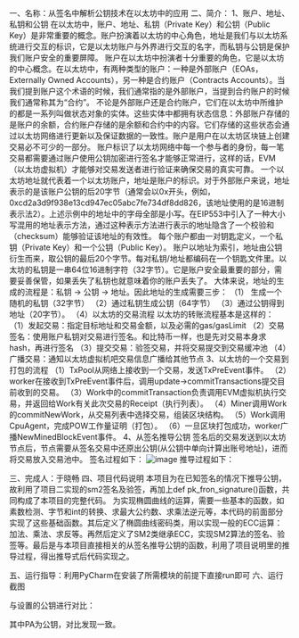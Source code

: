 一、名称：从签名中解析公钥技术在以太坊中的应用
二、简介： 
1、账户、地址、私钥和公钥
在以太坊中，账户、地址、私钥（Private Key）和公钥（Public Key）是非常重要的概念。账户扮演着以太坊的中心角色，地址是我们与以太坊系统进行交互的标识，它是以太坊账户与外界进行交互的名字，而私钥与公钥是保护我们账户安全的重要屏障。
账户在以太坊中扮演者十分重要的角色，它是以太坊的中心概念。在以太坊中，有两种类型的账户：一种是外部账户（EOAs，Externally Owned Accounts），另一种是合约账户（Contracts Accounts）。当我们提到账户这个术语的时候，我们通常指的是外部账户，当提到合约账户的时候我们通常称其为“合约”。
不论是外部账户还是合约账户，它们在以太坊中所维护的都是一系列叫做状态对象的实体。这些实体中都拥有状态信息：外部账户存储的是账户的余额，合约账户存储的是余额和合约中的内容。它们存储的这些状态会通过以太坊网络进行更新以及保证数据的一致性。账户是用户在以太坊区块链上创建交易必不可少的一部分。
账户标识了以太坊网络中每一个参与者的身份，每一笔交易都需要通过账户使用公钥加密进行签名才能够正常进行，这样的话，EVM（以太坊虚拟机）才能够对交易发送者进行验证来确保交易的真实可靠。
一个以太坊地址就代表着一个以太坊账户，地址是账户的标识。对于外部账户来说，地址表示的是该账户公钥的后20字节（通常会以0x开头，例如，0xcd2a3d9f938e13cd947ec05abc7fe734df8dd826，该地址使用的是16进制表示法2）。上述示例中的地址中的字母全部是小写。在EIP553中引入了一种大小写混用的地址表示方法，通过这种表示方法进行表示的地址隐含了一个校验和（checksum）能够验证该地址的有效性。
每个账户都由一对钥匙定义，一个私钥（Private Key）和一个公钥（Public Key）。 账户以地址为索引，地址由公钥衍生而来，取公钥的最后20个字节。每对私钥/地址都编码在一个钥匙文件里。以太坊的私钥是一串64位16进制字符（32字节）。它是账户安全最重要的部分，需要妥善保管，如果丢失了私钥也就意味着你的账户丢失了。
大体来说，地址的生成的流程是：私钥 -> 公钥 -> 地址。因此地址的生成需要三步：
（1） 生成一个随机的私钥（32字节）
（2）通过私钥生成公钥（64字节）
（3）通过公钥得到地址（20字节）。
（4）以太坊的交易流程
以太坊的转账流程基本是这样的：
（1）发起交易：指定目标地址和交易金额，以及必需的gas/gasLimit
（2）交易签名：使用账户私钥对交易进行签名。和比特币一样，也是先对交易本身求hash，再进行签名
（3）提交交易：验签交易，并将交易提交到交易缓冲池
（4）广播交易：通知以太坊虚拟机吧交易信息广播给其他节点
3、以太坊的一个交易到打包的流程
（1）TxPool从网络上接收到一个交易，发送TxPreEvent事件。
（2）worker在接收到TxPreEvent事件后，调用update->commitTransactions提交目前收到的交易。
（3）Work中的commitTransaction负责调用EVM虚拟机执行交易，并返回给Work有关此次交易的Receipt（执行列表）。
（4）Miner调用Work的commitNewWork，从交易列表中选择交易，组装区块结构。
（5）Work调用CpuAgent，完成POW工作量证明（打包）。
（6）一旦区块打包成功，worker广播NewMinedBlockEvent事件。
4、从签名推导公钥
签名后的交易发送到以太坊节点后，节点需要从签名交易中还原出公钥(从公钥中单向计算出账号地址)，进而将交易放入交易池中。
签名过程如下：
 ![image](https://github.com/yuuu218/Innovation-pioneering/blob/main/image/image.png)
推导过程如下：
 
三、完成人：于晓畅
四、项目代码说明
本项目为在已知签名的情况下推导公钥，故利用了项目二实现的sm2签名及验签，再加上def pk_fron_signature()函数，共同构成了本项目的完整代码。
为实现椭圆曲线的运算，需要一些基本的函数，如素数检测、字节和int的转换、求最大公约数、求乘法逆元等，本代码的前面部分实现了这些基础函数。其后定义了椭圆曲线密码类，用以实现一般的ECC运算：加法、乘法、求反等。再然后定义了SM2类继承ECC，实现SM2算法的签名、验签等。最后是与本项目直接相关的从签名推导公钥的函数，利用了项目说明里的推导过程，得出推导式后代码实现之。

五、运行指导：利用PyCharm在安装了所需模块的前提下直接run即可
六、运行截图
 
与设置的公钥进行对比：
 
其中PA为公钥，对比发现一致。

